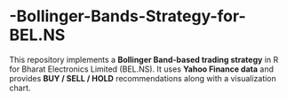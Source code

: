 # -Bollinger-Bands-Strategy-for-BEL.NS
This repository implements a **Bollinger Band-based trading strategy** in R for Bharat Electronics Limited (BEL.NS).   It uses **Yahoo Finance data** and provides **BUY / SELL / HOLD** recommendations along with a visualization chart.
